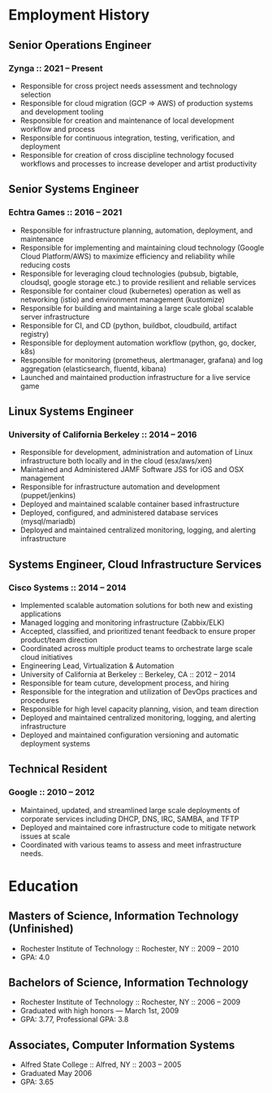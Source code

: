 # Employment History 

## Senior Operations Engineer
### Zynga :: 2021 – Present
- Responsible for cross project needs assessment and technology selection
- Responsible for cloud migration (GCP => AWS) of production systems and development tooling
- Responsible for creation and maintenance of local development workflow and process
- Responsible for continuous integration, testing, verification, and deployment
- Responsible for creation of cross discipline technology focused workflows and processes to increase developer and artist productivity

## Senior Systems Engineer 
### Echtra Games :: 2016 – 2021
- Responsible for infrastructure planning, automation, deployment, and maintenance
- Responsible for implementing and maintaining cloud technology (Google Cloud Platform/AWS) to maximize efficiency and reliability while reducing costs
- Responsible for leveraging cloud technologies (pubsub, bigtable, cloudsql, google storage etc.) to provide resilient and reliable services
- Responsible for container cloud (kubernetes) operation as well as networking (istio) and environment management (kustomize)
- Responsible for building and maintaining a large scale global scalable server infrastructure
- Responsible for  CI, and CD (python, buildbot, cloudbuild, artifact registry)
- Responsible for deployment automation workflow (python, go, docker, k8s)
- Responsible for monitoring (prometheus, alertmanager, grafana) and log aggregation (elasticsearch, fluentd, kibana)
- Launched and maintained production infrastructure for a live service game

## Linux Systems Engineer
### University of California Berkeley :: 2014 – 2016
- Responsible for development, administration and automation of Linux infrastructure both locally and in the cloud (esx/aws/xen)
- Maintained and Administered JAMF Software JSS for iOS and OSX management
- Responsible for infrastructure automation and development (puppet/jenkins)
- Deployed and maintained scalable container based infrastructure
- Deployed, configured, and administered database services (mysql/mariadb)
- Deployed and maintained centralized monitoring, logging, and alerting infrastructure

## Systems Engineer, Cloud Infrastructure Services 
### Cisco Systems :: 2014 – 2014
- Implemented scalable automation solutions for both new and existing applications
- Managed logging and monitoring infrastructure (Zabbix/ELK)
- Accepted, classified, and prioritized tenant feedback to ensure proper product/team direction
- Coordinated across multiple product teams to orchestrate large scale cloud initiatives
- Engineering Lead, Virtualization & Automation
- University of California at Berkeley :: Berkeley, CA :: 2012 – 2014
- Responsible for team cuture, development process, and hiring
- Responsible for the integration and utilization of DevOps practices and procedures
- Responsible for high level capacity planning, vision, and team direction
- Deployed and maintained centralized monitoring, logging, and alerting infrastructure
- Deployed and maintained configuration versioning and automatic deployment systems

## Technical Resident 
### Google :: 2010 – 2012
- Maintained, updated, and streamlined large scale deployments of corporate services including DHCP, DNS, IRC, SAMBA, and TFTP
- Deployed and maintained core infrastructure code to mitigate network issues at scale
- Coordinated with various teams to assess and meet infrastructure needs.


# Education
## Masters of Science, Information Technology (Unfinished)
- Rochester Institute of Technology :: Rochester, NY :: 2009 – 2010
- GPA: 4.0

## Bachelors of Science, Information Technology
- Rochester Institute of Technology :: Rochester, NY ::  2006 – 2009
- Graduated with high honors — March 1st, 2009
- GPA: 3.77, Professional GPA: 3.8

## Associates, Computer Information Systems
- Alfred State College :: Alfred, NY ::  2003 – 2005
- Graduated May 2006
- GPA: 3.65
